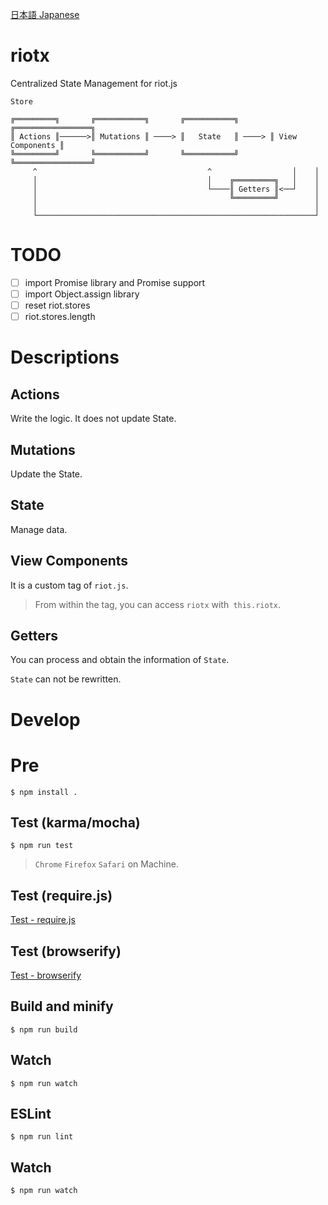 [日本語 Japanese](README.ja.md)

# riotx

Centralized State Management for riot.js

```
Store 

╔═════════╗       ╔═══════════╗       ╔═══════════╗       ╔═════════════════╗
║ Actions ║──────>║ Mutations ║ ────> ║   State   ║ ────> ║ View Components ║
╚═════════╝       ╚═══════════╝       ╚═══════════╝       ╚═════════════════╝
     ^                                      ^                  │    │
     │                                      │    ╔═════════╗   │    │
     │                                      └────║ Getters ║<──┘    │  
     │                                           ╚═════════╝        │
     │                                                              │
     └──────────────────────────────────────────────────────────────┘
```

# TODO

- [ ] import Promise library and Promise support 
- [ ] import Object.assign library
- [ ] reset riot.stores
- [ ] riot.stores.length

# Descriptions

## Actions

Write the logic.
It does not update State.

## Mutations

Update the State.

## State

Manage data.

## View Components

It is a custom tag of `riot.js`.

> From within the tag, you can access `riotx` with` this.riotx`.


## Getters

You can process and obtain the information of `State`.

`State` can not be rewritten.

# Develop

# Pre

```
$ npm install .
```

## Test (karma/mocha)

```
$ npm run test
```

> `Chrome` `Firefox` `Safari` on Machine.

## Test (require.js)

[Test - require.js](test/requirejs)

## Test (browserify)
 
[Test - browserify](test/browserify)

## Build and minify

```
$ npm run build 
```

## Watch

```
$ npm run watch
```

## ESLint

```
$ npm run lint
```

## Watch

```
$ npm run watch
```
